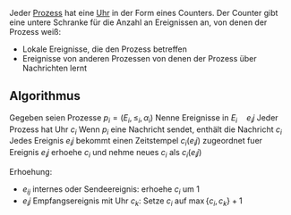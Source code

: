 
Jeder [Prozess](Prozess.md) hat eine [Uhr](Uhren.md) in der Form eines Counters. Der Counter gibt eine untere Schranke für die Anzahl an Ereignissen an, von denen der Prozess weiß:

- Lokale Ereignisse, die den Prozess betreffen
- Ereignisse von anderen Prozessen von denen der Prozess über Nachrichten lernt

## Algorithmus

Gegeben seien Prozesse $p_i = (E_i, \leq_i, \alpha_i)$
Nenne Ereignisse in $E_i\quad e_ij$
Jeder Prozess hat Uhr $c_i$
Wenn $p_i$ eine Nachricht sendet, enthält die Nachricht $c_i$
Jedes Ereignis $e_ij$ bekommt einen Zeitstempel $c_i(e_ij)$ zugeordnet
fuer Ereignis $e_ij$ erhoehe $c_i$ und nehme neues $c_i$ als $c_i(e_ij)$

Erhoehung:
-  $e_{ij}$ internes oder Sendeereignis: erhoehe $c_i$ um 1
- $e_ij$ Empfangsereignis mit Uhr $c_k$: Setze $c_i$ auf $\max\lbrace c_i, c_k\rbrace + 1$

